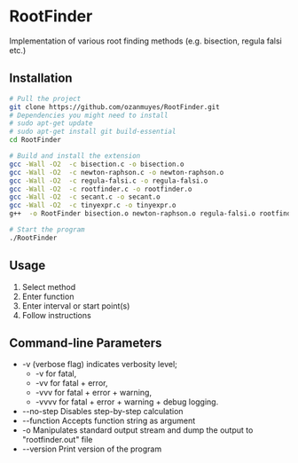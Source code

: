 # RootFinder
Implementation of various root finding methods (e.g. bisection, regula falsi etc.)

## Installation
```bash
# Pull the project
git clone https://github.com/ozanmuyes/RootFinder.git
# Dependencies you might need to install
# sudo apt-get update
# sudo apt-get install git build-essential
cd RootFinder

# Build and install the extension
gcc -Wall -O2  -c bisection.c -o bisection.o
gcc -Wall -O2  -c newton-raphson.c -o newton-raphson.o
gcc -Wall -O2  -c regula-falsi.c -o regula-falsi.o
gcc -Wall -O2  -c rootfinder.c -o rootfinder.o
gcc -Wall -O2  -c secant.c -o secant.o
gcc -Wall -O2  -c tinyexpr.c -o tinyexpr.o
g++  -o RootFinder bisection.o newton-raphson.o regula-falsi.o rootfinder.o secant.o tinyexpr.o  -s

# Start the program
./RootFinder
```

## Usage
1. Select method
2. Enter function
3. Enter interval or start point(s)
4. Follow instructions

## Command-line Parameters
* -v (verbose flag) indicates verbosity level;
  * -v for fatal,
  * -vv for fatal + error,
  * -vvv for fatal + error + warning,
  * -vvvv for fatal + error + warning + debug logging.
* --no-step Disables step-by-step calculation
* --function Accepts function string as argument
* -o Manipulates standard output stream and dump the output to "rootfinder.out" file
* --version Print version of the program
